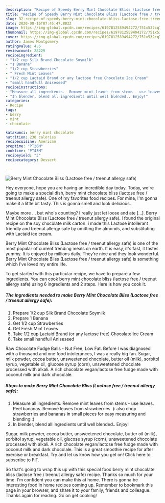 ```yaml
---
description: "Recipe of Speedy Berry Mint Chocolate Bliss (Lactose free / treenut allergy safe)"
title: "Recipe of Speedy Berry Mint Chocolate Bliss (Lactose free / treenut allergy safe)"
slug: 32-recipe-of-speedy-berry-mint-chocolate-bliss-lactose-free-treenut-allergy-safe
date: 2020-08-16T07:45:47.803Z
image: https://img-global.cpcdn.com/recipes/6197812589494272/751x532cq70/berry-mint-chocolate-bliss-lactose-free-treenut-allergy-safe-recipe-main-photo.jpg
thumbnail: https://img-global.cpcdn.com/recipes/6197812589494272/751x532cq70/berry-mint-chocolate-bliss-lactose-free-treenut-allergy-safe-recipe-main-photo.jpg
cover: https://img-global.cpcdn.com/recipes/6197812589494272/751x532cq70/berry-mint-chocolate-bliss-lactose-free-treenut-allergy-safe-recipe-main-photo.jpg
author: James Montgomery
ratingvalue: 4.6
reviewcount: 28229
recipeingredient:
- "1/2 cup Silk Brand Chocolate Soymilk"
- "1 Banana"
- "1/2 cup Strawberries"
- " Fresh Mint Leaves"
- "1/2 cup Lactaid Brand or any lactose free Chocolate Ice Cream"
- "small handfull Aniseseed"
recipeinstructions:
- "Measure all ingredients.  Remove mint leaves from stems - use leaves.  Peel bananas.  Remove leaves from strawberries. (i also chop strawberries and bananas in small pieces for easy measuring and blending.:)"
- "In blender, blend all ingredients until well blended.. Enjoy!"
categories:
- Recipe
tags:
- berry
- mint
- chocolate

katakunci: berry mint chocolate 
nutrition: 230 calories
recipecuisine: American
preptime: "PT26M"
cooktime: "PT43M"
recipeyield: "3"
recipecategory: Dessert

---
```



![Berry Mint Chocolate Bliss (Lactose free / treenut allergy safe)](https://img-global.cpcdn.com/recipes/6197812589494272/751x532cq70/berry-mint-chocolate-bliss-lactose-free-treenut-allergy-safe-recipe-main-photo.jpg)

Hey everyone, hope you are having an incredible day today. Today, we're going to make a special dish, berry mint chocolate bliss (lactose free / treenut allergy safe). One of my favorites food recipes. For mine, I'm gonna make it a little bit tasty. This is gonna smell and look delicious.

Maybe more … but who&#39;s counting? I really just let loose and ate […]. Berry Mint Chocolate Bliss (Lactose free / treenut allergy safe). I found the original recipe on the soy chocolate milk carton. i made this Lactose intollerant friendly and treenut allergy safe by omitting the almonds, and substituting with Lactaid ice cream.

Berry Mint Chocolate Bliss (Lactose free / treenut allergy safe) is one of the most popular of current trending meals on earth. It is easy, it's fast, it tastes yummy. It is enjoyed by millions daily. They're nice and they look wonderful. Berry Mint Chocolate Bliss (Lactose free / treenut allergy safe) is something which I've loved my entire life.


To get started with this particular recipe, we have to prepare a few ingredients. You can cook berry mint chocolate bliss (lactose free / treenut allergy safe) using 6 ingredients and 2 steps. Here is how you cook it.

<!--inarticleads1-->

##### The ingredients needed to make Berry Mint Chocolate Bliss (Lactose free / treenut allergy safe):

1. Prepare 1/2 cup Silk Brand Chocolate Soymilk
1. Prepare 1 Banana
1. Get 1/2 cup Strawberries
1. Get  Fresh Mint Leaves
1. Take 1/2 cup Lactaid Brand (or any lactose free) Chocolate Ice Cream
1. Take small handfull Aniseseed


Raw Chocolate Fudge Balls - Nut Free, Low Fat. Before I was diagnosed with a thousand and one food intolerances, I was a really big fan. Sugar, milk powder, cocoa butter, unsweetened chocolate, butter oil (milk), sorbitol syrup, vegetable oil, glucose syrup (corn), unsweetened chocolate processed with alkali. A rich chocolate vegan/lactose free fudge made with coconut milk and dark chocolale. 

<!--inarticleads2-->

##### Steps to make Berry Mint Chocolate Bliss (Lactose free / treenut allergy safe):

1. Measure all ingredients.  Remove mint leaves from stems - use leaves.  Peel bananas.  Remove leaves from strawberries. (i also chop strawberries and bananas in small pieces for easy measuring and blending.:)
1. In blender, blend all ingredients until well blended.. Enjoy!


Sugar, milk powder, cocoa butter, unsweetened chocolate, butter oil (milk), sorbitol syrup, vegetable oil, glucose syrup (corn), unsweetened chocolate processed with alkali. A rich chocolate vegan/lactose free fudge made with coconut milk and dark chocolale. This is a great smoothie recipe for after exercise or breakfast. Try and let us know how you get on! Click here to subscribe to FiT. 

So that's going to wrap this up with this special food berry mint chocolate bliss (lactose free / treenut allergy safe) recipe. Thanks so much for your time. I'm confident you can make this at home. There is gonna be interesting food in home recipes coming up. Remember to bookmark this page in your browser, and share it to your family, friends and colleague. Thanks again for reading. Go on get cooking!
